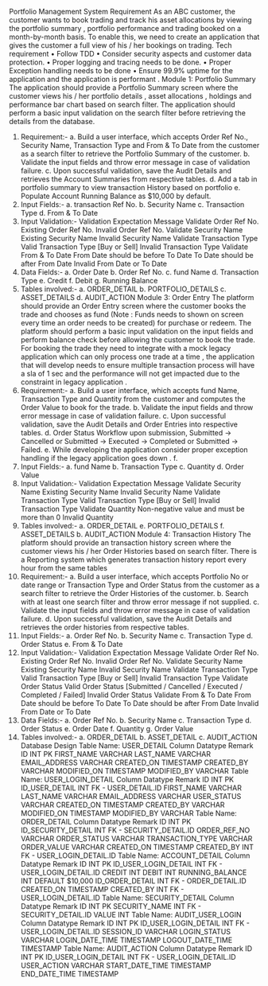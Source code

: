 Portfolio Management System
Requirement
As an ABC customer, the customer wants to book trading and track his asset allocations by viewing the portfolio
summary , portfolio performance and trading booked on a month-by-month basis.
To enable this, we need to create an application that gives the customer a full view of his / her bookings on
trading.
Tech requirement
• Follow TDD
• Consider security aspects and customer data protection.
• Proper logging and tracing needs to be done.
• Proper Exception handling needs to be done
• Ensure 99.9% uptime for the application and the application is performant .
Module 1: Portfolio Summary
The application should provide a Portfolio Summary screen where the customer views his / her portfolio
details , asset allocations , holdings and performance bar chart based on search filter. The application should
perform a basic input validation on the search filter before retrieving the details from the database.

1. Requirement:-
   a. Build a user interface, which accepts Order Ref No., Security Name, Transaction Type and
   From & To Date from the customer as a search filter to retrieve the Portfolio Summary of the
   customer.
   b. Validate the input fields and throw error message in case of validation failure.
   c. Upon successful validation, save the Audit Details and retrieves the Account Summaries from
   respective tables.
   d. Add a tab in portfolio summary to view transaction History based on portfolio
   e. Populate Account Running Balance as $10,000 by default.
2. Input Fields:-
   a. transaction Ref No.
   b. Security Name
   c. Transaction Type
   d. From & To Date
3. Input Validation:-
   Validation Expectation Message
   Validate Order Ref No. Existing Order Ref No. Invalid Order Ref No.
   Validate Security Name Existing Security Name Invalid Security Name
   Validate Transaction Type Valid Transaction Type [Buy or Sell] Invalid Transaction Type
   Validate From & To Date From Date should be before To Date
   To Date should be after From Date
   Invalid From Date or To
   Date
4. Data Fields:-
   a. Order Date
   b. Order Ref No.
   c. fund Name
   d. Transaction Type
   e. Credit
   f. Debit
   g. Running Balance
5. Tables involved:-
   a. ORDER_DETAIL
   b. PORTFOLIO_DETAILS
   c. ASSET_DETAILS
   d. AUDIT_ACTION
   Module 3: Order Entry
   The platform should provide an Order Entry screen where the customer books the trade and chooses as fund
   (Note : Funds needs to shown on screen every time an order needs to be created) for purchase or redeem.
   The platform should perform a basic input validation on the input fields and perform balance check before
   allowing the customer to book the trade.
   For booking the trade they need to integrate with a mock legacy application which can only process one
   trade at a time , the application that will develop needs to ensure multiple transaction process will have a sla
   of 1 sec and the performance will not get impacted due to the constraint in legacy application .
6. Requirement:-
   a. Build a user interface, which accepts fund Name, Transaction Type and Quantity from the
   customer and computes the Order Value to book for the trade.
   b. Validate the input fields and throw error message in case of validation failure.
   c. Upon successful validation, save the Audit Details and Order Entries into respective tables.
   d. Order Status Workflow upon submission, Submitted -> Cancelled or Submitted -> Executed ->
   Completed or Submitted -> Failed.
   e. While developing the application consider proper exception handling if the legacy
   application goes down .
   f.
7. Input Fields:-
   a. fund Name
   b. Transaction Type
   c. Quantity
   d. Order Value
8. Input Validation:-
   Validation Expectation Message
   Validate Security Name Existing Security Name Invalid Security Name
   Validate Transaction Type Valid Transaction Type [Buy or Sell] Invalid Transaction Type
   Validate Quantity Non-negative value and must be more
   than 0
   Invalid Quantity
9. Tables involved:-
   a. ORDER_DETAIL
   e. PORTFOLIO_DETAILS
   f. ASSET_DETAILS
   b. AUDIT_ACTION
   Module 4: Transaction History
   The platform should provide an transaction history screen where the customer views his / her Order Histories
   based on search filter. There is a Reporting system which generates transaction history report every hour
   from the same tables
10. Requirement:-
    a. Build a user interface, which accepts Portfolio No or date range or Transaction Type and
    Order Status from the customer as a search filter to retrieve the Order Histories of the
    customer.
    b. Search with at least one search filter and throw error message if not supplied.
    c. Validate the input fields and throw error message in case of validation failure.
    d. Upon successful validation, save the Audit Details and retrieves the order histories from
    respective tables.
11. Input Fields:-
    a. Order Ref No.
    b. Security Name
    c. Transaction Type
    d. Order Status
    e. From & To Date
12. Input Validation:-
    Validation Expectation Message
    Validate Order Ref No. Existing Order Ref No. Invalid Order Ref No.
    Validate Security Name Existing Security Name Invalid Security Name
    Validate Transaction Type Valid Transaction Type [Buy or Sell] Invalid Transaction Type
    Validate Order Status Valid Order Status [Submitted / Cancelled
    / Executed / Completed / Failed]
    Invalid Order Status
    Validate From & To Date From Date should be before To Date
    To Date should be after From Date
    Invalid From Date or To
    Date
13. Data Fields:-
    a. Order Ref No.
    b. Security Name
    c. Transaction Type
    d. Order Status
    e. Order Date
    f. Quantity
    g. Order Value
14. Tables involved:-
    a. ORDER_DETAIL
    b. ASSET_DETAIL
    c. AUDIT_ACTION
    Database Design
    Table Name: USER_DETAIL
    Column Datatype Remark
    ID INT PK
    FIRST_NAME VARCHAR
    LAST_NAME VARCHAR
    EMAIL_ADDRESS VARCHAR
    CREATED_ON TIMESTAMP
    CREATED_BY VARCHAR
    MODIFIED_ON TIMESTAMP
    MODIFIED_BY VARCHAR
    Table Name: USER_LOGIN_DETAIL
    Column Datatype Remark
    ID INT PK
    ID_USER_DETAIL INT FK - USER_DETAIL.ID
    FIRST_NAME VARCHAR
    LAST_NAME VARCHAR
    EMAIL_ADDRESS VARCHAR
    USER_STATUS VARCHAR
    CREATED_ON TIMESTAMP
    CREATED_BY VARCHAR
    MODIFIED_ON TIMESTAMP
    MODIFIED_BY VARCHAR
    Table Name: ORDER_DETAIL
    Column Datatype Remark
    ID INT PK
    ID_SECURITY_DETAIL INT FK - SECURITY_DETAIL.ID
    ORDER_REF_NO VARCHAR
    ORDER_STATUS VARCHAR
    TRANSACTION_TYPE VARCHAR
    ORDER_VALUE VARCHAR
    CREATED_ON TIMESTAMP
    CREATED_BY INT FK - USER_LOGIN_DETAIL.ID
    Table Name: ACCOUNT_DETAIL
    Column Datatype Remark
    ID INT PK
    ID_USER_LOGIN_DETAIL INT FK - USER_LOGIN_DETAIL.ID
    CREDIT INT
    DEBIT INT
    RUNNING_BALANCE INT DEFAULT $10,000
    ID_ORDER_DETAIL INT FK - ORDER_DETAIL.ID
    CREATED_ON TIMESTAMP
    CREATED_BY INT FK - USER_LOGIN_DETAIL.ID
    Table Name: SECURITY_DETAIL
    Column Datatype Remark
    ID INT PK
    SECURITY_NAME INT FK - SECURITY_DETAIL.ID
    VALUE INT
    Table Name: AUDIT_USER_LOGIN
    Column Datatype Remark
    ID INT PK
    ID_USER_LOGIN_DETAIL INT FK - USER_LOGIN_DETAIL.ID
    SESSION_ID VARCHAR
    LOGIN_STATUS VARCHAR
    LOGIN_DATE_TIME TIMESTAMP
    LOGOUT_DATE_TIME TIMESTAMP
    Table Name: AUDIT_ACTION
    Column Datatype Remark
    ID INT PK
    ID_USER_LOGIN_DETAIL INT FK - USER_LOGIN_DETAIL.ID
    USER_ACTION VARCHAR
    START_DATE_TIME TIMESTAMP
    END_DATE_TIME TIMESTAMP
